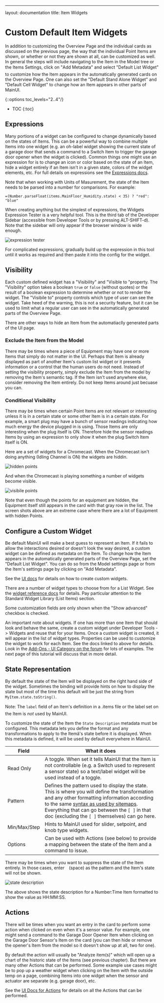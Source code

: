 ---
layout: documentation
title: Item Widgets

# Custom Default Item Widgets

In addition to customizing the Overview Page and the individual cards as discussed on the previous page, the way that the individual Point Items are shown, or whether or not they are shown at all, can be customized as well. 
In general the steps will include navigating to the Item in the Model tree or the Items Settings, click on "Add Metadata" and select "Default List Widget" to customize how the Item appears in the automatically generated cards on the Overview Page.
One can also set the "Default Stand Alone Widget" and "Default Cell Widget" to change how an Item appears in other parts of MainUI.

{::options toc_levels="2..4"/}

- TOC
{:toc}

## Expressions

Many portions of a widget can be configured to change dynamically based on the states of Items. 
This can be a powerful way to combine multiple Items into one widget (e.g. an oh-label widget showing the current state of a garage door that sends a command to a Switch Item to trigger the garage door opener when the widget is clicked).
Common things one might use an expression for is to change an icon or color based on the state of an Item, hide a widget entirely if an Item isn't in a given state, colors of the widget elements, etc.
For full details on expressions see the [Expressions docs]({{base}}/ui/building-pages.html#dynamically-configuring-components-with-expressions).

Note that when working with Units of Masurement, the state of the Item needs to be parsed into a number for comparisons. 
For example:

```
=(Number.parseFloat(items.MainFloor_Humidity.state) < 35) ? "red": "blue"
```

When creating anything but the simplest of expressions, the Widgets Expression Tester is a very helpful tool.
This is the third tab of the Developer Sidebar (accessible from Developer Tools or by pressing ALT-SHIFT-d).
Note that the sidebar will only appear if the browser window is wide enough.

![expression tester](images/expression_tester.png)

For complicated expressions, gradually build up the expression in this tool until it works as required and then paste it into the config for the widget.

## Visibility

Each custom defined widget has a "Visibility" and "Visible to "property. 
The "Visibility" option takes a boolean `true` or `false` (without quotes) or the result of a boolean expression to determine whether or not to render the widget. 
The "Visibile to" property controls which type of user can see the widget. 
Take heed of the warning, this is not a security feature, but it can be used to limit what a regular user can see in the automatically generated parts of the Overview Page.

There are other ways to hide an Item from the automatiaclly generated parts of the UI page.

### Exclude the Item from the Model

There may be times where a piece of Equipment may have one or more Items that simply do not matter in the UI. 
Perhaps that Item is already displayed as part of another Item's custom list widget or it presents information or a control that the human users do not need.
Instead of setting the visibility property, simply exclude the Item from the model by removing the Item's semantic tag. 
If the Item isn't used anywhere else, consider removing the Item entirely.
Do not keep Items around just becuase you can.

### Conditional Visibility

There may be times when certain Point Items are not relevant or interesting unless it is in a certain state or some other Item is in a certain state. 
For example, a smart plug may have a bunch of sensor readings indicating how much energy the device plugged in is using. 
Those Items are only interesting when the plug itself is ON. 
Therefore hide the sensor readings Items by using an expression to only show it when the plug Switch Item itself is ON.

Here are a set of widgets for a Chromecast.
When the Chromecast isn't doing anything (Idling Channel is ON) the widgets are hiddin.

![hidden points](images/hidden_points.png)

And when the Chromecast is playing something a number of widgets become visible.

![visibile points](images/now_visible_points.png)

Note that even though the points for an equipment are hidden, the Equipment itself still appears in the card with that gray row in the list.
The screen shots above are an extreme case where there are a lot of Equipment with hidden Points.

## Configure a Custom Widget

Be default MainUI will make a best guess to represent an Item.
If it fails to allow the interactions desired or doesn't look the way desired, a custom widget can be defined as metadata on the Item.
To change how the Item appears in the automatically generated parts of the Overview Page, set the "Default List Widget".
You can do so from the Model settings page or from the Item's settings page by clicking on "Add Metadata".

See the [UI docs]({{base}}/ui/building-pages.html) for details on how to create custom widgets.

There are a number of widget types to choose from for a List Widget.
See the [widget reference docs]({{base}}/ui/components/index.html) for details.
Pay particular attention to the Standard Widget Library (List Items) section.

Some customization fields are only shown when the "Show advanced" checkbox is checked. 

An important note about widgets.
If one has more than one Item that should look and behave the same, create a custom widget under Developer Tools -> Widgets and reuse that for your Items.
Once a custom widget is created, it will appear in the list of widget types.
Properties can be used to customize the widget to work for each Item. 
See the docs linked to above for details. 
Look in the [Add-Ons - UI Category on the forum](https://community.openhab.org/c/add-ons/uis/30) for lots of examples.
The next page of this tutorial will discuss that in more detail.

## State Representation

By default the state of the Item will be displayed on the right hand side of the widget. 
Sometimes the binding will provide hints on how to display the state but most of the time this default will be just the string from `MyItem.state.toString()`.

Note: The `label` field of an Item's definition in a .items file or the label set on the Item is *not* used by MainUI.

To customize the state of the Item the `State Description` metadata must be configured. 
This metadata lets you define the format and any transformations to apply to the Itemâ's state before it is displayed. 
When this metadata is defined, it will be used by default everywhere in MainUI.

Field | What it does
-|-
Read Only | A toggle. When set it tells MainUI that the Item is not controllable (e.g. a Switch used to represent a sensor state) so a text/label widget will be used instead of a toggle.
Pattern | Defines the pattern used to display the state. This is where you will define the transformation and any other formatting information according to the same [syntax as used by sitemaps]({{base}}/configuration/items.html#state-presentation). Everything that can go between the `[ ]` in that doc (excluding the `[ ]` themselves) can go here.
Min/Max/Step | Hints to MainUI used for slider, setpoint, and knob type widgets.
Options | Can be used with Actions (see below) to provide a mapping between the state of the Item and a command to issue.

There may be times when you want to suppress the state of the Item entirely. 
In those cases, enter ` ` (space) as the pattern and the Item's state will not be shown.

![state description](images/state_description.png)

The above shows the state description for a Number:Time Item formatted to show the value as HH:MM:SS.

## Actions
There will be times when you want an entry in the card to perform some action when clicked on even when it's a sensor value. 
For example, one might send a command to the Garage Door Opener Item when clicking on the Garage Door Sensor's Item on the card (you can then hide or remove the opener's Item from the model so it doesn't show up at all, two for one). 

By default the action will usually be "Analyze item(s)" which will open up a chart of the historic state of the Items (see previous chapter). 
But there are many other Actions that can be performed.
Some example use cases might be to pop up a weather widget when clicking on the Item with the outside temp on a page, combining Items into one widget when the sensor and actuator are separate (e.g. garage door), etc.

See the [UI Docs for Actions]({{base}}/ui/building-pages.html#actions) for details on all the Actions that can be performed.
